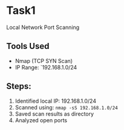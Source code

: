 # Task1
Local Network Port Scanning

## Tools Used
- Nmap (TCP SYN Scan)
- IP Range: `192.168.1.0/24

## Steps:
1. Identified local IP: 192.168.1.0/24
2. Scanned using: `nmap -sS 192.168.1.0/24`
3. Saved scan results as directory
4. Analyzed open ports
